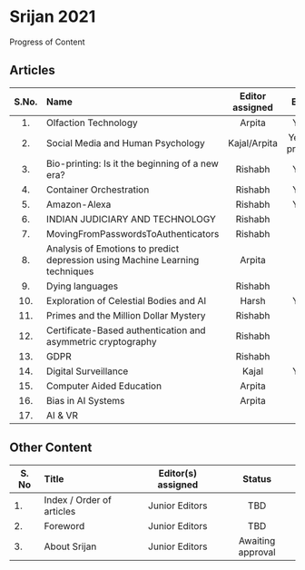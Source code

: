 # Srijan 2021
Progress of Content


## Articles

S.No.   |         Name            | Editor assigned   | Edited | Status/Comments   | Conclusion 
:------:|:----------------------- |:-----------------:|:------:|:-----------------:|:------------:
|1. | Olfaction Technology  | Arpita | Yes ✓ | Reviewed | Yes |
|2. | Social Media and Human Psychology | Kajal/Arpita | Yes (Int. process) | Not Reviewed |  |
|3. | Bio-printing: Is it the beginning of a new era? | Rishabh | Yes ✓ | Reviewed | Yes |
|4. | Container Orchestration | Rishabh | Yes ✓ | Not Reviewed |  |
|5. | Amazon-Alexa | Rishabh | Yes ✓ | Reviewed | Yes  |
|6. | INDIAN JUDICIARY AND TECHNOLOGY | Rishabh | Yes | Not Reviewed |  |
|7. | MovingFromPasswordsToAuthenticators | Rishabh | Yes | Not Reviewed |  |
|8. | Analysis of Emotions to predict depression using Machine Learning techniques | Arpita | Yes | Not Reviewed |  |
|9. | Dying languages | Rishabh | Yes | Not Reviewed |  |
|10. | Exploration of Celestial Bodies and AI | Harsh | Yes ✓ | Reviewed | Yes |
|11. | Primes and the Million Dollar Mystery | Rishabh | Yes | Not Reviewed |  |
|12. | Certificate-Based authentication and asymmetric cryptography | Rishabh | Yes | Not Reviewed |  |
|13. | GDPR | Rishabh | Yes |Not Reviewed |  |
|14. | Digital Surveillance  | Kajal | Yes ✓ | Not Reviewed |  |
|15. | Computer Aided Education | Arpita | Yes | Reviewed | Yes|
|16. | Bias in AI Systems | Arpita | Yes | Reviewed | Yes |
|17. | AI & VR |  | No | Not Reviewed | |


## Other Content
S. No	| Title	|Editor(s) assigned	|Status |
------|:------|:-----------------:|:------:
|1. | Index / Order of articles |	Junior Editors	| TBD |
|2. |	Foreword	| Junior Editors	| TBD |
|3. |	About Srijan	| Junior Editors	| Awaiting approval |
